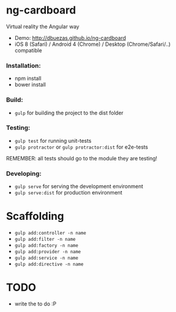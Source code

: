ng-cardboard
============
Virtual reality the Angular way
- Demo: http://dbuezas.github.io/ng-cardboard
- iOS 8 (Safari) / Android 4 (Chrome) / Desktop (Chrome/Safari/..) compatible

### Installation:

- npm install
- bower install

### Build:

- `gulp` for building the project to the dist folder

### Testing:
- `gulp test` for running unit-tests
- `gulp protractor` or `gulp protractor:dist` for e2e-tests

REMEMBER: all tests should go to the module they are testing!

### Developing:
- `gulp serve` for serving the development environment
- `gulp serve:dist` for production environment

# Scaffolding

- `gulp add:controller -n name`
- `gulp add:filter -n name`
- `gulp add:factory -n name`
- `gulp add:provider -n name`
- `gulp add:service -n name`
- `gulp add:directive -n name`

# TODO
- write the to do :P